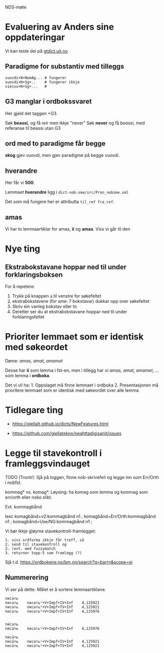 NDS-møte

# Evaluering av Anders sine oppdateringar

Vi kan teste dei på [gtdict.uit.no](http://gtdict.uit.no)

## Paradigme for substantiv med tilleggs

```
vuovdi+N+NomAg... # fungerer
vuovdi+N+Sg+..    # fungerer ikkje
viessu+N+Sg+...   #
``` 

## G3 manglar i ordbokssvaret

Her gjeld det taggen +G3.

Søk **beassi**, og få *reir* men ikkje "never"
Søk **never** og få *beassi*, med referanse til beassi utan G3

## ord med to paradigme får begge

**skog** gjev *vuovdi*, men gjev paradigme på begge *vuovdi*.

## hverandre

Her får vi **500**.

Lemmaet **hverandre** ligg i `dict-nob-sme/src/Pron_nobsme.xml`

Det som må fungere her er attributta `til_ref fra_ref`.


## amas

Vi har to lemmaartiklar for amas, **ii** og **amas**. Viss vi går til den 

# Nye ting

## Ekstrabokstavane hoppar ned til under forklaringsboksen

For å repetere: 
1. Trykk på knappen `á` til venstre for søkefeltet 
2. ekstrabokstavene (for sme: 7 bokstavar) dukkar opp over søkefeltet
3. Skriv ein vanleg bokstav eller to
4. Deretter ser du at ekstrabokstavane hoppar ned til under forklaringsfeltet

# Prioriter lemmaet som er identisk med søkeordet

Døme: *amas, amat, amamet*

Desse har **ii** som lemma i fst-en, men i tillegg har vi *amas, amat, amamet*, ... som lemma i **ordboka**. 

Det vi vil ha: 
    1. Oppslaget må finne lemmaet i ordboka
    2. Presentasjonen må prioritere  lemmaet som er identisk med søkeordet over alle lemma

# Tidlegare ting

- https://giellalt.github.io/dicts/NewFeatures.html

- https://github.com/giellatekno/neahttadigisanit/issues

# Legge til stavekontroll i framleggsvindauget

TODO (Trontr): Sjå på loggen, finne nob-skrivefeil og legge inn som Err/Orth i nobfst.

kommag* vs. komag*. Løysing: ha komag som lemma og kommag som err/orth eller noko slikt.

Evt. 
<e><l til_ref="komagbånd">kommagbånd</l></e>

lexc 
komagbånd+v2:kommagbånd n1 ;
komagbånd+Err/Orth:kommagbånd n1 ;
komagbånd+Use/NG:kommagbånd n1 ;

Vi bør ikkje gløyme stavekontroll-framlegget:
    
    1. viss ordforma ikkje får treff, så
    2. send til stavekontroll og
    3. (evt. med fuzzymatch
    3. returner topp-5 som framlegg (?)
Sjå t.d. https://ordbokene.no/bm,nn/search?q=barrn&scope=ei


## Nummerering

Vi ser på dette. Målet er å sortere lemmaartiklane.

```
писать
писать    писать¹+V+Impf+IV+Inf    4,125921
писать    писать¹+V+Impf+TV+Inf    4,125921
писать    писать²+V+Impf+IV+Inf    4,125976


пи́сать
пи́сать    писать²+V+Impf+IV+Inf    4,125976

писа́ть
писа́ть    писать¹+V+Impf+IV+Inf    4,125921
писа́ть    писать¹+V+Impf+TV+Inf    4,125921

```



